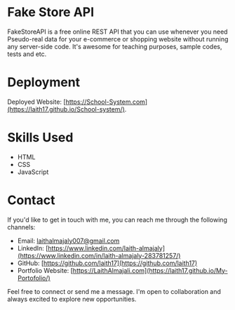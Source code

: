 # Fake Store API

FakeStoreAPI is a free online REST API that you can use whenever you need Pseudo-real data for your e-commerce or shopping website without running any server-side code. It's awesome for teaching purposes, sample codes, tests and etc.

# Deployment

Deployed Website: [https://School-System.com](https://laith17.github.io/School-system/).

# Skills Used

- HTML
- CSS
- JavaScript

# Contact

If you'd like to get in touch with me, you can reach me through the following channels:

- Email: laithalmajaly007@gmail.com
- LinkedIn: [https://www.linkedin.com/laith-almajaly](https://www.linkedin.com/in/laith-almajaly-283781257/)
- GitHub: [https://github.com/laith17](https://github.com/laith17)
- Portfolio Website: [https://LaithAlmajali.com](https://laith17.github.io/My-Portofolio/)

Feel free to connect or send me a message. I'm open to collaboration and always excited to explore new opportunities.
